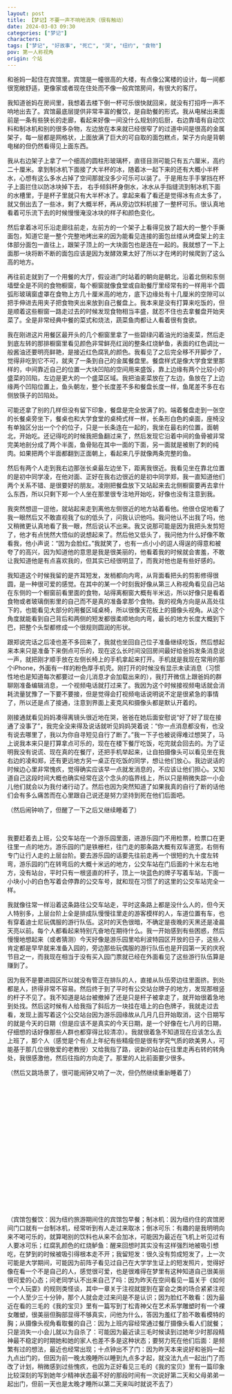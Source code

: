 ```yaml
---
layout: post
title: 【梦记】不要一声不响地消失（很有触动）
date: 2024-03-03 09:30
categories: ["梦记"]
characters: 
tags: ["梦记", "好故事", "死亡", "哭", "纽约", "食物"]
pov: 第一人称视角
origin: 个站
---
```


和爸妈一起住在宾馆里。宾馆是一幢很高的大楼，有点像公寓楼的设计，每一间都很宽敞舒适，更像家或者现在住处而不像一般宾馆房间，有很大的客厅。

我知道爸妈在房间里，我想着去楼下倒一杯可乐很快就回来，就没有打招呼一声不响地出去了。宾馆最底层提供非常丰富的餐饮，是自助餐的形式。我从电梯出来面前是一条有些狭长的走廊，看起来好像一间没什么规划的后厨，右边靠墙有自动饮料和制冰机和别的很多杂物，左边放在本来就已经很窄了的过道中间是很高的金属架子，每一层都是网格状，上面放满了巨大的可自取的面包糕点，架子方向是背朝电梯的但仍然看得见上面东西。

我从右边架子上拿了一个细高的圆柱形玻璃杯，直径目测可能只有五六厘米，高约二十厘米。拿到制冰机下面接了大半杯的冰，随着冰一起下来的还有大概小半杯水，心想有这么多水占掉了空间那就没多少可乐可以装了。于是用左手手掌挡在杯子上面拦住以防冰块掉下去， 右手倾斜杯身倒水，冰水从手指缝流到制冰机下面的水槽里，于是杯子里就只有大半杯冰了。拿起来看了看还是觉得冰有点太多了，就又倒出去了一些冰，剩了大概半杯，再从旁边饮料机接了一整杯可乐。很认真地看着可乐流下去的时候慢慢淹没冰块的样子和颜色变化。

然后拿着冰可乐沿走廊往前走，左前方的一个架子上看得见放了超大的一整个手撕面包，知道它是一整个完整地烤出来的因为能看见连接的面包丝缕从烤盘架上的主体部分面包一直往上，跟架子顶上的一大块面包也是连在一起的。我就想了一下上面那一块将断不断的面包应该是因为发酵效果太好了所以才在烤的时候爬到了这么高的地方。

再往前走就到了一个用餐的大厅，假设进门时站着的朝向是朝北，沿着北侧和东侧墙壁全是不同的食物橱窗，每个橱窗就像食堂或自助餐厅里经常有的一样用半个圆弧形玻璃窗虚罩在食物上方几十厘米高的地方，底下边缘处有十几厘米的空隙可以把手伸进去用夹子把食物夹出来放到自己餐盘上。我本来是没有打算来吃饭的，但是顺着这些橱窗一路走过去的时候发现食物相当丰盛，就忍不住也去拿餐盘开始夹菜了。全是非常经典中餐的菜式和烧法，蔬菜鱼肉都让人看着很有食欲。

我在刚进这片用餐区最开头的几个橱窗里拿了一些碧绿闪着油光的油麦菜，然后走到底左转的那排橱窗里看见颜色非常鲜亮红润的整条红烧鲈鱼，表面的红色调比一般酱油还要明亮鲜艳，是接近红色腐乳的颜色。我看见了之后完全移不开脚步了，觉得非吃到它不可，就夹了一条到自己的金属餐盘里。餐盘样式是像大学食堂里那样的，中间靠近自己的位置一大块凹陷的空间用来盛饭，靠上边缘有两个比较小的盛菜的凹陷，左边是更大的一个盛菜区域。我把油麦菜放在了左边，鱼放在了上边缘两个凹陷位置上，鱼头朝左，整个长度差不多和餐盘长度一样，鱼尾差不多在右侧放筷子的凹陷处。

可能还拿了别的几样但没有留下印象，餐盘是完全放满了的。端着餐盘走到一张空的长餐桌旁坐下，餐桌也和大学食堂的桌椅式样一样，长条形白色的桌面，座椅没有单独区分出一个个的位子，只是一长条连在一起的，我坐在最右的位置，面朝北，开始吃。还记得吃的时候我把鱼翻过来了，然后发现它沿着中间的鱼骨被非常完美地剖分成了两个半面，鱼骨贴在其中一面的下面，另一面就是被剔了刺的纯肉。如果把两个半面都翻到正面朝上，看起来几乎就像两条完整的鱼。

然后有两个人走到我右边那张长桌最左边坐下，距离我很近。我看见坐在靠北位置的是初中同学凌，在他对面、正好在我右边很近的是初中同学郑，我一直知道他们两个关系不错、是很要好的朋友。凌刚把餐盘放下又站起来去北侧橱窗要再去拿什么东西，所以只剩下郑一个人坐在那里很专注地开始吃，好像也没有注意到我。

我突然想逗一逗他，就站起来走到离他左侧很近的地方站着看他。他很仓促地看了我一眼然后又不敢直视我了似的低头了，问我认识他吗。我问他认不出我了吗，他又稍微更认真地看了我一眼，然后说认不出来。我又说那可能是因为我把头发剪短了，他才有点恍然大悟似的说想起来了。然后他又低头了，我问他为什么好像不敢看我，他小声说：“因为会脸红。”我就笑了，也有一点小小的逗人得逞的得意和被夸了的高兴，因为知道他的意思是我是很美丽的，他看着我的时候就会害羞，不敢让我知道他是有点喜欢我的，但其实已经很明显了，而我对他也是有些好感的。

我知道这个时候我留的是齐耳短发，发梢都向内弯，从背面看把头的剪影修得很圆，是一种很可爱的感觉。在其中的某一个时刻我好像从第三人称视角看见自己站在东侧的一个橱窗前看里面的食物，站得离橱窗大概有半米远，所以好像只是看着食物或者玻璃倒影里的自己而不是真的准备拿那个食物。我的视角方向是从高处往下的，也能看见大部分的用餐区域桌椅，所以很像天花板上的摄像头视角。从这个角度就能看到自己背后和两侧的短发都很柔顺地向内弯，最长的地方长度大概到下巴，把整个头型都修成一个很规则圆润的形状。

跟郑说完话之后凌也差不多回来了，我就也坐回自己位子准备继续吃饭，然后想起来本来只是准备下来倒点可乐的，现在这么长时间没回房间最好给爸妈发条消息说一声，就把刚才顺手放在左侧长椅上的手机拿起来打开。手机就是我现在常用的那个iPhone，外面有一样的粉色厚手机壳。刚打开的时候没有显示未读消息（习惯性地也是知道每次都要过一会儿消息才会加载出来的），我打开微信上跟爸妈的群聊刚准备编辑消息，一个视频电话就打过来了。我因为这个时候接视频电话就会消耗流量犹豫了一下要不要接，但是觉得会打视频电话说明说不定是很紧急的事情了，所以还是点了接通，注意到界面上麦克风和摄像头都是默认开着的。

刚接通就看见妈妈凑得离镜头很近地在哭，爸爸在她后面安慰说“好了好了现在接通了没事了”，我完全没来得及说话就听见妈妈哭着说：“你一点消息都没有，也没有说去哪里了，我以为你自寻短见自行了断了。”我一下子也被说得难过想哭了，马上说我本来只是打算拿点可乐的，现在在楼下餐厅吃饭，吃完就会回去的。为了证明我没有说谎、现在真的在餐厅，还把手机举起来，让自拍摄像头可以看见坐在我右边的凌和郑，还有更远地方另一桌正在吃饭的同学，想让他们放心。我边说话的时候边心里非常愧疚，觉得确实应该早一点就发消息的，不应该让他们担心。又知道自己这段时间大概也确实经常在这个念头的临界线上，所以只是稍微失踪一小会儿他们就会以为我付诸行动了。然后也因为突然知道了如果我真的自行了断的话他们会有多么痛苦而在心里跟自己说还是努力坚持到死在他们后面吧。

（然后闹钟响了，但醒了一下之后又继续睡着了）

<br>

我要赶着去上班，公交车站在一个游乐园里面，进游乐园门不用检票，检票口在更往里一点的地方。游乐园的门是铁栅栏，往门走的那条路大概有双车道宽，右侧有专门让行人走的上层台阶。要去游乐园的话要先往前走再一个很短的九十度左转弯，游乐园的门在转弯后的大概十米远的地方，公交车站在门后面的十米左右地方，没有站台，平时只有一根竖直的杆子，顶上一块蓝色的牌子写着车站，下面一小块小小的白色写着会停靠的公交车号，就和现在习惯了的这里的公交车站完全一样。

我就像往常一样沿着这条路往公交车站走，平时这条路上都是没什么人的，但今天人特别多，上层台阶上全是排成队慢慢往里走的游客模样的人，车道位置有车，也有穿着迪士尼玩偶服的游行队伍。这时的天色很暗，不确定是夜晚的天黑还是凌晨天亮以前。每个人都看起来特别亢奋地在期待什么。我一开始感到有些困惑，然后慢慢地想起来（或者猜测）今天好像是游乐园里哈利波特园区开放的日子，这些人肯定都是早早就来准备入园的，旁边那些玩偶服的游行队伍也是开园第一天的庆祝节目之一，而我现在相当于没有买入园门票就已经在外面看见了这些游行队伍算是赚到了。

因为我不是要进园区所以就没有管正在排队的人，直接从队伍旁边往里面挤。到处都是人，挤得非常不容易。然后终于到了平时有公交站台牌子的地方，发现那根竖的杆子不见了。我不知道是站台被撤掉了还是只是杆子被拿走了，就开始很着急地到处找。然后这时候有人给我指了斜后方一块挂在墙上的白色牌子，我就走过去看，发现上面写着这个公交站台因为游乐园缘故从几月几日开始取消，这个日期写的就是今天的日期（但是应该不是真实的今天日期，是一个好像在七八月的日期，仔细想的话好像那些人群也都穿得比较清凉）。我就很着急不知道现在应该怎么去上班了，那个人（感觉是个有点上年纪有些精瘦但是很有学究气质的欧美男人，可能基于那几位很敬爱的老教授）又给我指了路，说新的站台在往里走再右转的转角处，我很感激他，然后往指的方向走了。那里的人比前面要少很多。

（然后又跳场景了，很可能闹钟又响了一次，但仍然继续重新睡着了）

<p style="color: #0000; text-indent: 2em">我在从小长大的家里卫生间，侧向地蹲在马桶前面，面朝卫生间门的方向，下面接着一个盆，就这样开始尿。妈妈说这样难道不会尿到地上吗，我就往下看，很清楚地记得看见地面的蓝色方形地砖。我说不会，因为我前面还接了第二个盆，就算方向对不准变成往前了的话也仍然有那第二个盆接着，所以不会到外面。然后这时候听见斜后方比较远的地方小伯伯在说话，他站的地方看起来好像已经在卫生间窗户外面了，但认知中仍然是在家里的某个位置。我知道卫生间的窗帘是拉开着的，透进来了外面还算比较亮的天光，我从那个姿势往后面窗户方向转头只能看见天空和别的高层建筑，但是认知中好像又看见了小伯伯，知道他因为站得比较远所以看起来很小。他用惯常很大的嗓门说：“那十点钟是不是出不了门了，我和他们说一声。”我知道本来计划的是十点我和爸妈还有小伯伯堂弟他们都要一起出去的，现在因为我在卫生间拖了太长时间还没好现在已经十点多了，所以肯定出不了门了，所以一边保持那个姿势一边心里又感到有些愧疚，要让弟弟他们都不得不跟着我改计划了。（然后才再次自然醒了，时间确实已经十点多了）</p>

<br>

（宾馆包餐饮：因为纽约旅游期间住的宾馆包早餐；制冰机：因为纽约住的宾馆房间门口就有一台制冰机，经常听到有人走过来取冰；倒冰可乐：有趣的是我明明向来不喝可乐的，就算喝别的饮料也从来不会加冰，可能因为最近在飞机上听见过有人要冰可乐；红腐乳颜色的红烧鲈鱼：醒来回想时其实没有这样强烈地被吸引想吃，在梦到的时候被吸引得根本走不开；我留短发：很久没有剪成短发了，上一次可能是大学期间，可能因为前阵子看见过自己在大学学生证上的短发照片，觉得好像在看一个不是自己的人，感觉很可爱，也是很难得在梦里有这种知道自己很美丽很可爱的心态；问老同学认不出来自己了吗：因为昨天在空间看见一篇关于《如何一个人玩耍》的规则类怪谈，其中一章关于注视就提到在宴会之类的场合紧紧注视一个人至少三十分钟，那个人就会走过来问是不是认识；因为脸红不敢看：因为最近在看的三毛的《我的宝贝》里有一篇写到丁松青神父在艺术系学雕塑时有一个裸女雕塑，很美丽但胸部显得不够真实，问他为什么，答因为羞红了脸不敢看模特的胸；从摄像头视角看取餐的自己：因为上班内容经常通过餐厅摄像头看人们就餐；只是消失一小会儿就以为自杀了：可能因为最近读三毛时候读到过她年少时那段精神最不稳定的时期她和她的家人也差不多是这种状态；要努力死在他们后面：是频繁有过的想法，最近也经常出现；十点钟出不了门：因为昨天本来说好和爸妈一起九点出门的，但因为前一晚太晚睡所以睡到九点多才起，就没法九点一起出门了而改了计划，稍微感到过些愧疚，也因为正好看见三毛的《我的宝贝》里有一篇印象比较深刻的写到她年少精神状态最不好的那段时间有一次说好第二天和父母弟弟一起出门，但前一天也是太晚才睡所以第二天来叫时就说不去了）
